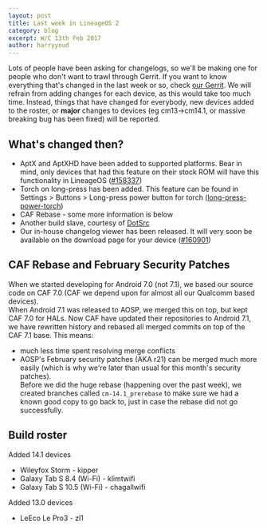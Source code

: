 ```yaml
---
layout: post
title: Last week in LineageOS 2
category: blog
excerpt: W/C 13th Feb 2017
author: harryyoud
---
```


Lots of people have been asking for changelogs, so we'll be making one for people who don't want to trawl through Gerrit.
If you want to know everything that's changed in the last week or so, check [our Gerrit](https://review.lineageos.org/#/q/status:merged). We will refrain from adding changes for each device, as this would take too much time. Instead, things that have changed for everybody, new devices added to the roster, or __major__ changes to devices (eg cm13->cm14.1, or massive breaking bug has been fixed) will be reported.

## What's changed then?
* AptX and AptXHD have been added to supported platforms. Bear in mind, only devices that had this feature on their stock ROM will have this functionality in LineageOS ([#158337](https://review.lineageos.org/#/c/158337))
* Torch on long-press has been added. This feature can be found in Settings > Buttons > Long-press power button for torch ([long-press-power-torch](https://review.lineageos.org/#/q/topic:long-press-power-torch))
* CAF Rebase - some more information is below
* Another build slave, courtesy of [DotSrc](http://dotsrc.org/)
* Our in-house changelog viewer has been released. It will very soon be available on the download page for your device ([#160901](https://review.lineageos.org/#/c/160901/))

## CAF Rebase and February Security Patches
When we started developing for Android 7.0 (not 7.1), we based our source code on CAF 7.0 (CAF we depend upon for almost all our Qualcomm based devices).  
When Android 7.1 was released to AOSP, we merged this on top, but kept CAF 7.0 for HALs. Now CAF have updated their repositories to Android 7.1, we have rewritten history and rebased all merged commits on top of the CAF 7.1 base.
This means:
* much less time spent resolving merge conflicts
* AOSP's February security patches (AKA r21) can be merged much more easily (which is why we're later than usual for this month's security patches).  
Before we did the huge rebase (happening over the past week), we created branches called `cm-14.1_prerebase` to make sure we had a known good copy to go back to, just in case the rebase did not go successfully.


## Build roster
Added 14.1 devices

* Wileyfox Storm - kipper
* Galaxy Tab S 8.4 (Wi-Fi) - klimtwifi
* Galaxy Tab S 10.5 (Wi-Fi) - chagallwifi

Added 13.0 devices

* LeEco Le Pro3 - zl1
